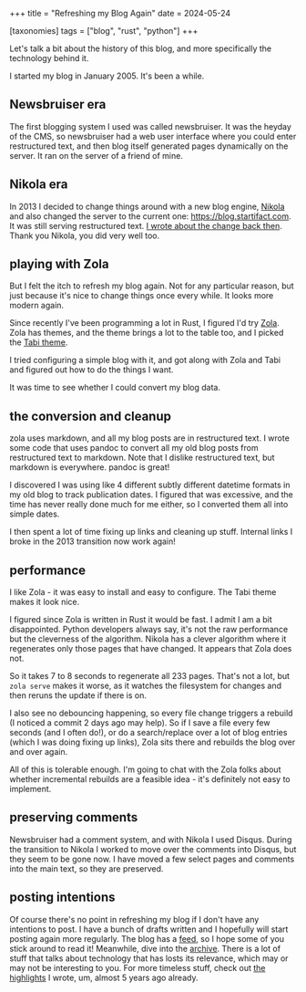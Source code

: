 +++
title = "Refreshing my Blog Again"
date = 2024-05-24

[taxonomies]
tags = ["blog", "rust", "python"]
+++

Let's talk a bit about the history of this blog, and more specifically the
technology behind it.

I started my blog in January 2005. It's been a while.

## Newsbruiser era

The first blogging system I used was called newsbruiser. It was the heyday of
the CMS, so newsbruiser had a web user interface where you could enter
restructured text, and then blog itself generated pages dynamically on the
server. It ran on the server of a friend of mine.

## Nikola era

In 2013 I decided to change things around with a new blog engine,
[Nikola](https://getnikola.com/) and also changed the server to the current
one: <https://blog.startifact.com>. It was still serving restructured text. [I
wrote about the change back then](@/posts/new-blog-engine.md). Thank you
Nikola, you did very well too.

## playing with Zola

But I felt the itch to refresh my blog again. Not for any particular reason,
but just because it's nice to change things once every while. It looks more
modern again.

Since recently I've been programming a lot in Rust, I figured I'd try
[Zola](https://www.getzola.org/). Zola has themes, and the theme brings a lot
to the table too, and I picked the [Tabi
theme](https://www.getzola.org/themes/tabi/).

I tried configuring a simple blog with it, and got along with Zola and Tabi and
figured out how to do the things I want.

It was time to see whether I could convert my blog data.

## the conversion and cleanup

zola uses markdown, and all my blog posts are in restructured text. I wrote
some code that uses pandoc to convert all my old blog posts from restructured
text to markdown. Note that I dislike restructured text, but markdown is
everywhere. pandoc is great!

I discovered I was using like 4 different subtly different datetime formats in
my old blog to track publication dates. I figured that was excessive, and the
time has never really done much for me either, so I converted them all into
simple dates.

I then spent a lot of time fixing up links and cleaning up stuff. Internal
links I broke in the 2013 transition now work again!

## performance

I like Zola - it was easy to install and easy to configure. The Tabi theme
makes it look nice.

I figured since Zola is written in Rust it would be fast. I admit I am a bit
disappointed. Python developers always say, it's not the raw performance but
the cleverness of the algorithm. Nikola has a clever algorithm where it
regenerates only those pages that have changed. It appears that Zola does not.

So it takes 7 to 8 seconds to regenerate all 233 pages. That's not a lot, but
`zola serve` makes it worse, as it watches the filesystem for changes and then
reruns the update if there is on.

I also see no debouncing happening, so every file change triggers a rebuild (I
noticed a commit 2 days ago may help). So if I save a file every few seconds
(and I often do!), or do a search/replace over a lot of blog entries (which I
was doing fixing up links), Zola sits there and rebuilds the blog over and over
again.

All of this is tolerable enough. I'm going to chat with the Zola folks about
whether incremental rebuilds are a feasible idea - it's definitely not easy to
implement.

## preserving comments

Newsbruiser had a comment system, and with Nikola I used Disqus. During the
transition to Nikola I worked to move over the comments into Disqus, but they
seem to be gone now. I have moved a few select pages and comments into the main
text, so they are preserved.

## posting intentions

Of course there's no point in refreshing my blog if I don't have any intentions
to post. I have a bunch of drafts written and I hopefully will start posting
again more regularly. The blog has a [feed](/atom.xml), so I hope some of you
stick around to read it! Meanwhile, dive into the [archive](/archive). There is
a lot of stuff that talks about technology that has losts its relevance, which
may or may not be interesting to you. For more timeless stuff, check out [the
highlights](@/posts/secret-weblog-highlights.md) I wrote, um, almost 5 years ago already.
